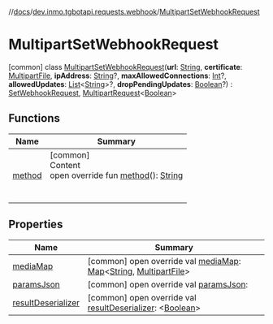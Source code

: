 //[docs](../../../index.md)/[dev.inmo.tgbotapi.requests.webhook](../index.md)/[MultipartSetWebhookRequest](index.md)



# MultipartSetWebhookRequest  
 [common] class [MultipartSetWebhookRequest](index.md)(**url**: [String](https://kotlinlang.org/api/latest/jvm/stdlib/kotlin/-string/index.html), **certificate**: [MultipartFile](../../dev.inmo.tgbotapi.requests.abstracts/-multipart-file/index.md), **ipAddress**: [String](https://kotlinlang.org/api/latest/jvm/stdlib/kotlin/-string/index.html)?, **maxAllowedConnections**: [Int](https://kotlinlang.org/api/latest/jvm/stdlib/kotlin/-int/index.html)?, **allowedUpdates**: [List](https://kotlinlang.org/api/latest/jvm/stdlib/kotlin.collections/-list/index.html)<[String](https://kotlinlang.org/api/latest/jvm/stdlib/kotlin/-string/index.html)>?, **dropPendingUpdates**: [Boolean](https://kotlinlang.org/api/latest/jvm/stdlib/kotlin/-boolean/index.html)?) : [SetWebhookRequest](../-set-webhook-request/index.md), [MultipartRequest](../../dev.inmo.tgbotapi.requests.abstracts/-multipart-request/index.md)<[Boolean](https://kotlinlang.org/api/latest/jvm/stdlib/kotlin/-boolean/index.html)>    


## Functions  
  
|  Name |  Summary | 
|---|---|
| <a name="dev.inmo.tgbotapi.requests.abstracts/Request/method/#/PointingToDeclaration/"></a>[method](../../dev.inmo.tgbotapi.requests.abstracts/-request/method.md)| <a name="dev.inmo.tgbotapi.requests.abstracts/Request/method/#/PointingToDeclaration/"></a>[common]  <br>Content  <br>open override fun [method](../../dev.inmo.tgbotapi.requests.abstracts/-request/method.md)(): [String](https://kotlinlang.org/api/latest/jvm/stdlib/kotlin/-string/index.html)  <br><br><br>|


## Properties  
  
|  Name |  Summary | 
|---|---|
| <a name="dev.inmo.tgbotapi.requests.webhook/MultipartSetWebhookRequest/mediaMap/#/PointingToDeclaration/"></a>[mediaMap](index.md#%5Bdev.inmo.tgbotapi.requests.webhook%2FMultipartSetWebhookRequest%2FmediaMap%2F%23%2FPointingToDeclaration%2F%5D%2FProperties%2F625018081)| <a name="dev.inmo.tgbotapi.requests.webhook/MultipartSetWebhookRequest/mediaMap/#/PointingToDeclaration/"></a> [common] open override val [mediaMap](index.md#%5Bdev.inmo.tgbotapi.requests.webhook%2FMultipartSetWebhookRequest%2FmediaMap%2F%23%2FPointingToDeclaration%2F%5D%2FProperties%2F625018081): [Map](https://kotlinlang.org/api/latest/jvm/stdlib/kotlin.collections/-map/index.html)<[String](https://kotlinlang.org/api/latest/jvm/stdlib/kotlin/-string/index.html), [MultipartFile](../../dev.inmo.tgbotapi.requests.abstracts/-multipart-file/index.md)>   <br>|
| <a name="dev.inmo.tgbotapi.requests.webhook/MultipartSetWebhookRequest/paramsJson/#/PointingToDeclaration/"></a>[paramsJson](index.md#%5Bdev.inmo.tgbotapi.requests.webhook%2FMultipartSetWebhookRequest%2FparamsJson%2F%23%2FPointingToDeclaration%2F%5D%2FProperties%2F625018081)| <a name="dev.inmo.tgbotapi.requests.webhook/MultipartSetWebhookRequest/paramsJson/#/PointingToDeclaration/"></a> [common] open override val [paramsJson](index.md#%5Bdev.inmo.tgbotapi.requests.webhook%2FMultipartSetWebhookRequest%2FparamsJson%2F%23%2FPointingToDeclaration%2F%5D%2FProperties%2F625018081):    <br>|
| <a name="dev.inmo.tgbotapi.requests.webhook/MultipartSetWebhookRequest/resultDeserializer/#/PointingToDeclaration/"></a>[resultDeserializer](index.md#%5Bdev.inmo.tgbotapi.requests.webhook%2FMultipartSetWebhookRequest%2FresultDeserializer%2F%23%2FPointingToDeclaration%2F%5D%2FProperties%2F625018081)| <a name="dev.inmo.tgbotapi.requests.webhook/MultipartSetWebhookRequest/resultDeserializer/#/PointingToDeclaration/"></a> [common] open override val [resultDeserializer](index.md#%5Bdev.inmo.tgbotapi.requests.webhook%2FMultipartSetWebhookRequest%2FresultDeserializer%2F%23%2FPointingToDeclaration%2F%5D%2FProperties%2F625018081): <[Boolean](https://kotlinlang.org/api/latest/jvm/stdlib/kotlin/-boolean/index.html)>   <br>|

